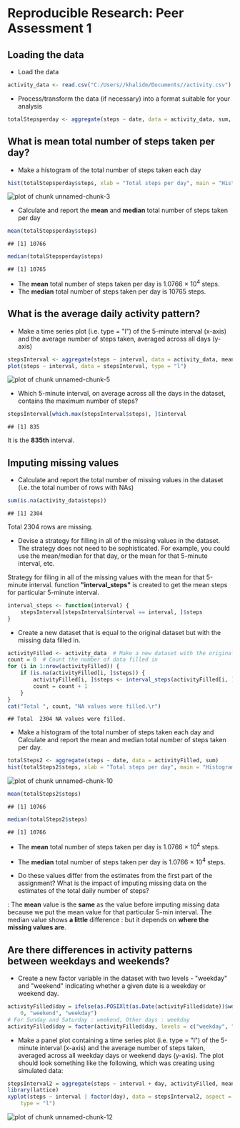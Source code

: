 # Reproducible Research: Peer Assessment 1
Loading the data
----------------

* Load the data

```r
activity_data <- read.csv("C:/Users//khalidm/Documents//activity.csv")
```

* Process/transform the data (if necessary) into a format suitable for your analysis

```r
totalStepsperday <- aggregate(steps ~ date, data = activity_data, sum, na.rm = TRUE)
```


What is mean total number of steps taken per day?
-------------------------------------------------

* Make a histogram of the total number of steps taken each day

```r
hist(totalStepsperday$steps, xlab = "Total steps per day", main = "Histogram of Total Steps per Day")
```

![plot of chunk unnamed-chunk-3](figure/unnamed-chunk-3.png) 


* Calculate and report the **mean** and **median** total number of steps taken 
per day 


```r
mean(totalStepsperday$steps)
```

```
## [1] 10766
```

```r
median(totalStepsperday$steps)
```

```
## [1] 10765
```

* The **mean** total number of steps taken per day is 
    1.0766 &times; 10<sup>4</sup> steps.
* The **median** total number of steps taken per day is 
    10765 steps.
    
What is the average daily activity pattern?
-------------------------------------------

* Make a time series plot (i.e. type = "l") of the 5-minute interval (x-axis) and the average number of steps taken, averaged across all days (y-axis)


```r
stepsInterval <- aggregate(steps ~ interval, data = activity_data, mean, na.rm = TRUE)
plot(steps ~ interval, data = stepsInterval, type = "l")
```

![plot of chunk unnamed-chunk-5](figure/unnamed-chunk-5.png) 


* Which 5-minute interval, on average across all the days in the dataset, contains the maximum number of steps? 

```r
stepsInterval[which.max(stepsInterval$steps), ]$interval
```

```
## [1] 835
```


It is the **835th** interval.

Imputing missing values
-----------------------

* Calculate and report the total number of missing values in the dataset (i.e. the total number of rows with NAs)

```r
sum(is.na(activity_data$steps))
```

```
## [1] 2304
```

Total 2304 rows are missing.

* Devise a strategy for filling in all of the missing values in the dataset. The strategy does not need to be sophisticated. For example, you could use the mean/median for that day, or the mean for that 5-minute interval, etc.

Strategy for filing in all of the missing values with the mean for that 5-minute interval. function **"interval_steps"** is created to get the mean steps for particular 5-minute interval. 

```r
interval_steps <- function(interval) {
    stepsInterval[stepsInterval$interval == interval, ]$steps
}
```


* Create a new dataset that is equal to the original dataset but with the missing data filled in.


```r
activityFilled <- activity_data  # Make a new dataset with the original data
count = 0  # Count the number of data filled in
for (i in 1:nrow(activityFilled)) {
    if (is.na(activityFilled[i, ]$steps)) {
        activityFilled[i, ]$steps <- interval_steps(activityFilled[i, ]$interval)
        count = count + 1
    }
}
cat("Total ", count, "NA values were filled.\r")
```

```
## Total  2304 NA values were filled.
```


* Make a histogram of the total number of steps taken each day and Calculate and report the mean and median total number of steps taken per day. 

```r
totalSteps2 <- aggregate(steps ~ date, data = activityFilled, sum)
hist(totalSteps2$steps, xlab = "Total steps per day", main = "Histogram of Total Steps per Day without missing values")
```

![plot of chunk unnamed-chunk-10](figure/unnamed-chunk-10.png) 

```r
mean(totalSteps2$steps)
```

```
## [1] 10766
```

```r
median(totalSteps2$steps)
```

```
## [1] 10766
```

* The **mean** total number of steps taken per day is 
1.0766 &times; 10<sup>4</sup> steps.
* The **median** total number of steps taken per day is 
1.0766 &times; 10<sup>4</sup> steps.

* Do these values differ from the estimates from the first part of the assignment? What is the impact of imputing missing data on the estimates of the total daily number of steps?

: The **mean** value is the **same** as the value before imputing missing data because we put the mean value for that particular 5-min interval. The median value shows **a little** difference : but it depends on **where the missing values are**.

Are there differences in activity patterns between weekdays and weekends?
---------------------------------------------------------------------------

* Create a new factor variable in the dataset with two levels - "weekday" and "weekend" indicating whether a given date is a weekday or weekend day.

```r
activityFilled$day = ifelse(as.POSIXlt(as.Date(activityFilled$date))$wday%%6 == 
    0, "weekend", "weekday")
# For Sunday and Saturday : weekend, Other days : weekday
activityFilled$day = factor(activityFilled$day, levels = c("weekday", "weekend"))
```



* Make a panel plot containing a time series plot (i.e. type = "l") of the 5-minute interval (x-axis) and the average number of steps taken, averaged across all weekday days or weekend days (y-axis). The plot should look something like the following, which was creating using simulated data:

```r
stepsInterval2 = aggregate(steps ~ interval + day, activityFilled, mean)
library(lattice)
xyplot(steps ~ interval | factor(day), data = stepsInterval2, aspect = 1/2, 
    type = "l")
```

![plot of chunk unnamed-chunk-12](figure/unnamed-chunk-12.png) 

